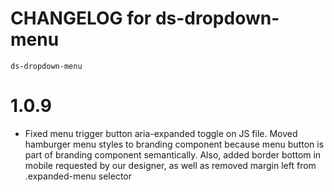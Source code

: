 # CHANGELOG for ds-dropdown-menu
`ds-dropdown-menu`
# 1.0.9
* Fixed menu trigger button aria-expanded toggle on JS file. Moved hamburger menu styles to branding component because menu button is part of branding component semantically. Also, added border bottom in mobile requested by our designer, as well as removed margin left from .expanded-menu selector 